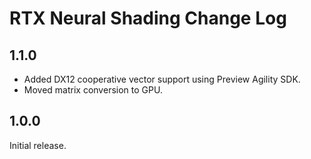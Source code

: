 # RTX Neural Shading Change Log

## 1.1.0
- Added DX12 cooperative vector support using Preview Agility SDK.
- Moved matrix conversion to GPU.

## 1.0.0

Initial release.